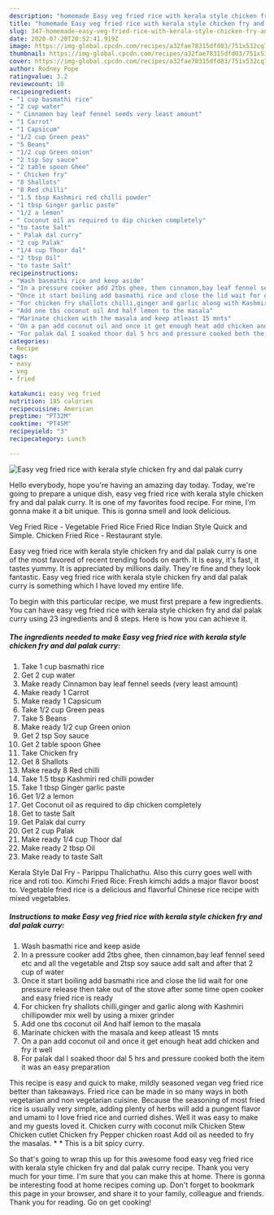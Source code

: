 ```yaml
---
description: "homemade Easy veg fried rice with kerala style chicken fry and dal palak curry recipes | how long to bake Easy veg fried rice with kerala style chicken fry and dal palak curry"
title: "homemade Easy veg fried rice with kerala style chicken fry and dal palak curry recipes | how long to bake Easy veg fried rice with kerala style chicken fry and dal palak curry"
slug: 347-homemade-easy-veg-fried-rice-with-kerala-style-chicken-fry-and-dal-palak-curry-recipes-how-long-to-bake-easy-veg-fried-rice-with-kerala-style-chicken-fry-and-dal-palak-curry
date: 2020-07-20T20:52:41.919Z
image: https://img-global.cpcdn.com/recipes/a32fae78315dfd03/751x532cq70/easy-veg-fried-rice-with-kerala-style-chicken-fry-and-dal-palak-curry-recipe-main-photo.jpg
thumbnail: https://img-global.cpcdn.com/recipes/a32fae78315dfd03/751x532cq70/easy-veg-fried-rice-with-kerala-style-chicken-fry-and-dal-palak-curry-recipe-main-photo.jpg
cover: https://img-global.cpcdn.com/recipes/a32fae78315dfd03/751x532cq70/easy-veg-fried-rice-with-kerala-style-chicken-fry-and-dal-palak-curry-recipe-main-photo.jpg
author: Rodney Pope
ratingvalue: 3.2
reviewcount: 10
recipeingredient:
- "1 cup basmathi rice"
- "2 cup water"
- " Cinnamon bay leaf fennel seeds very least amount"
- "1 Carrot"
- "1 Capsicum"
- "1/2 cup Green peas"
- "5 Beans"
- "1/2 cup Green onion"
- "2 tsp Soy sauce"
- "2 table spoon Ghee"
- " Chicken fry"
- "8 Shallots"
- "8 Red chilli"
- "1.5 tbsp Kashmiri red chilli powder"
- "1 tbsp Ginger garlic paste"
- "1/2 a lemon"
- " Coconut oil as required to dip chicken completely"
- "to taste Salt"
- " Palak dal curry"
- "2 cup Palak"
- "1/4 cup Thoor dal"
- "2 tbsp Oil"
- "to taste Salt"
recipeinstructions:
- "Wash basmathi rice and keep aside"
- "In a pressure cooker add 2tbs ghee, then cinnamon,bay leaf fennel seed etc and all the vegetable and 2tsp soy sauce add salt and after that 2 cup of water"
- "Once it start boiling add basmathi rice and close the lid wait for one pressure release then take out of the stove after some time open cooker and easy fried rice is ready"
- "For chicken fry shallots chilli,ginger and garlic along with Kashmiri chillipowder mix well by using a mixer grinder"
- "Add one tbs coconut oil And half lemon to the masala"
- "Marinate chicken with the masala and keep atleast 15 mnts"
- "On a pan add coconut oil and once it get enough heat add chicken and fry it well"
- "For palak dal I soaked thoor dal 5 hrs and pressure cooked both the item it was an easy preparation"
categories:
- Recipe
tags:
- easy
- veg
- fried

katakunci: easy veg fried 
nutrition: 185 calories
recipecuisine: American
preptime: "PT32M"
cooktime: "PT45M"
recipeyield: "3"
recipecategory: Lunch

---
```



![Easy veg fried rice with kerala style chicken fry and dal palak curry](https://img-global.cpcdn.com/recipes/a32fae78315dfd03/751x532cq70/easy-veg-fried-rice-with-kerala-style-chicken-fry-and-dal-palak-curry-recipe-main-photo.jpg)

Hello everybody, hope you're having an amazing day today. Today, we're going to prepare a unique dish, easy veg fried rice with kerala style chicken fry and dal palak curry. It is one of my favorites food recipe. For mine, I'm gonna make it a bit unique. This is gonna smell and look delicious.

Veg Fried Rice - Vegetable Fried Rice Fried Rice Indian Style Quick and Simple. Chicken Fried Rice - Restaurant style.

Easy veg fried rice with kerala style chicken fry and dal palak curry is one of the most favored of recent trending foods on earth. It is easy, it's fast, it tastes yummy. It is appreciated by millions daily. They're fine and they look fantastic. Easy veg fried rice with kerala style chicken fry and dal palak curry is something which I have loved my entire life.


To begin with this particular recipe, we must first prepare a few ingredients. You can have easy veg fried rice with kerala style chicken fry and dal palak curry using 23 ingredients and 8 steps. Here is how you can achieve it.

<!--inarticleads1-->

##### The ingredients needed to make Easy veg fried rice with kerala style chicken fry and dal palak curry:

1. Take 1 cup basmathi rice
1. Get 2 cup water
1. Make ready  Cinnamon bay leaf fennel seeds (very least amount)
1. Make ready 1 Carrot
1. Make ready 1 Capsicum
1. Take 1/2 cup Green peas
1. Take 5 Beans
1. Make ready 1/2 cup Green onion
1. Get 2 tsp Soy sauce
1. Get 2 table spoon Ghee
1. Take  Chicken fry
1. Get 8 Shallots
1. Make ready 8 Red chilli
1. Take 1.5 tbsp Kashmiri red chilli powder
1. Take 1 tbsp Ginger garlic paste
1. Get 1/2 a lemon
1. Get  Coconut oil as required to dip chicken completely
1. Get to taste Salt
1. Get  Palak dal curry
1. Get 2 cup Palak
1. Make ready 1/4 cup Thoor dal
1. Make ready 2 tbsp Oil
1. Make ready to taste Salt


Kerala Style Dal Fry - Parippu Thalichathu. Also this curry goes well with rice and roti too. Kimchi Fried Rice: Fresh kimchi adds a major flavor boost to. Vegetable fried rice is a delicious and flavorful Chinese rice recipe with mixed vegetables. 

<!--inarticleads2-->

##### Instructions to make Easy veg fried rice with kerala style chicken fry and dal palak curry:

1. Wash basmathi rice and keep aside
1. In a pressure cooker add 2tbs ghee, then cinnamon,bay leaf fennel seed etc and all the vegetable and 2tsp soy sauce add salt and after that 2 cup of water
1. Once it start boiling add basmathi rice and close the lid wait for one pressure release then take out of the stove after some time open cooker and easy fried rice is ready
1. For chicken fry shallots chilli,ginger and garlic along with Kashmiri chillipowder mix well by using a mixer grinder
1. Add one tbs coconut oil And half lemon to the masala
1. Marinate chicken with the masala and keep atleast 15 mnts
1. On a pan add coconut oil and once it get enough heat add chicken and fry it well
1. For palak dal I soaked thoor dal 5 hrs and pressure cooked both the item it was an easy preparation


This recipe is easy and quick to make, mildly seasoned vegan veg fried rice better than takeaways. Fried rice can be made in so many ways in both vegetarian and non vegetarian cuisine. Because the seasoning of most fried rice is usually very simple, adding plenty of herbs will add a pungent flavor and umami to I love fried rice and curried dishes. Well it was easy to make and my guests loved it. Chicken curry with coconut milk Chicken Stew Chicken cutlet Chicken fry Pepper chicken roast Add oil as needed to fry the masalas. * * This is a bit spicy curry. 

So that's going to wrap this up for this awesome food easy veg fried rice with kerala style chicken fry and dal palak curry recipe. Thank you very much for your time. I'm sure that you can make this at home. There is gonna be interesting food at home recipes coming up. Don't forget to bookmark this page in your browser, and share it to your family, colleague and friends. Thank you for reading. Go on get cooking!
